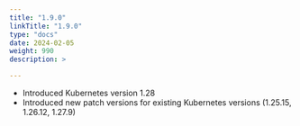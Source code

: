 ```yaml
---
title: "1.9.0"
linkTitle: "1.9.0"
type: "docs"
date: 2024-02-05
weight: 990
description: >

---
```


- Introduced Kubernetes version 1.28
- Introduced new patch versions for existing Kubernetes versions (1.25.15, 1.26.12, 1.27.9)
